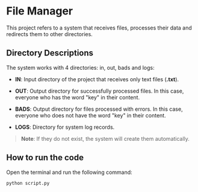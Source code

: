 # **File Manager**

This project refers to a system that receives files, processes their data and redirects them to other directories.

## **Directory Descriptions**

The system works with 4 directories: in, out, bads and logs: 

* **IN**: Input directory of the project that receives only text files (**.txt**).

* **OUT**: Output directory for successfully processed files. In this case, everyone who has the word "key" in their content.

* **BADS**: Output directory for files processed with errors. In this case, everyone who does not have the word "key" in their content.

* **LOGS**: Directory for system log records.

> **Note**: If they do not exist, the system will create them automatically.

## **How to run the code**

Open the terminal and run the following command:

```
python script.py
```
